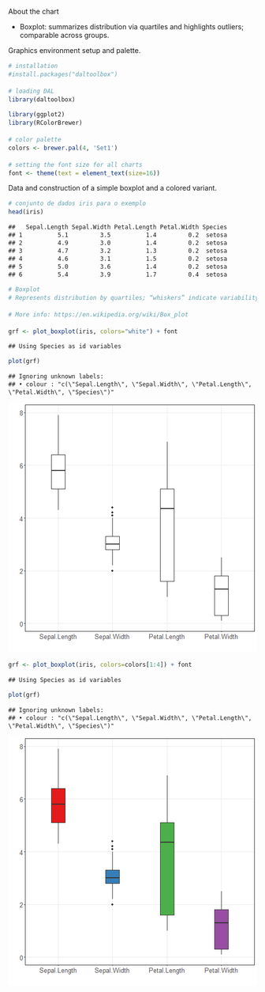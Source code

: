 About the chart
- Boxplot: summarizes distribution via quartiles and highlights outliers; comparable across groups.

Graphics environment setup and palette.

``` r
# installation 
#install.packages("daltoolbox")

# loading DAL
library(daltoolbox) 
```


``` r
library(ggplot2)
library(RColorBrewer)

# color palette
colors <- brewer.pal(4, 'Set1')

# setting the font size for all charts
font <- theme(text = element_text(size=16))
```

Data and construction of a simple boxplot and a colored variant.

``` r
# conjunto de dados iris para o exemplo
head(iris)
```

```
##   Sepal.Length Sepal.Width Petal.Length Petal.Width Species
## 1          5.1         3.5          1.4         0.2  setosa
## 2          4.9         3.0          1.4         0.2  setosa
## 3          4.7         3.2          1.3         0.2  setosa
## 4          4.6         3.1          1.5         0.2  setosa
## 5          5.0         3.6          1.4         0.2  setosa
## 6          5.4         3.9          1.7         0.4  setosa
```


``` r
# Boxplot
# Represents distribution by quartiles; “whiskers” indicate variability outside the quartiles (and help identify outliers).

# More info: https://en.wikipedia.org/wiki/Box_plot

grf <- plot_boxplot(iris, colors="white") + font
```

```
## Using Species as id variables
```

``` r
plot(grf)  
```

```
## Ignoring unknown labels:
## • colour : "c(\"Sepal.Length\", \"Sepal.Width\", \"Petal.Length\", \"Petal.Width\", \"Species\")"
```

![plot of chunk unnamed-chunk-4](fig/grf_boxplot/unnamed-chunk-4-1.png)


``` r
grf <- plot_boxplot(iris, colors=colors[1:4]) + font
```

```
## Using Species as id variables
```

``` r
plot(grf)  
```

```
## Ignoring unknown labels:
## • colour : "c(\"Sepal.Length\", \"Sepal.Width\", \"Petal.Length\", \"Petal.Width\", \"Species\")"
```

![plot of chunk unnamed-chunk-5](fig/grf_boxplot/unnamed-chunk-5-1.png)
